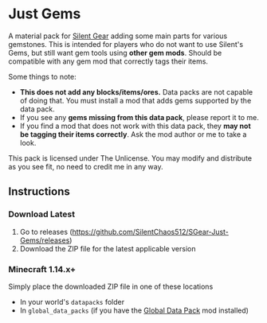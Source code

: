 # Just Gems

A material pack for [Silent Gear](https://github.com/SilentChaos512/Silent-Gear) adding some main parts for various gemstones. This is intended for players who do not want to use Silent's Gems, but still want gem tools using **other gem mods**. Should be compatible with any gem mod that correctly tags their items.

Some things to note:

* **This does not add any blocks/items/ores.** Data packs are not capable of doing that. You must install a mod that adds gems supported by the data pack.
* If you see any **gems missing from this data pack**, please report it to me.
* If you find a mod that does not work with this data pack, they **may not be tagging their items correctly**. Ask the mod author or me to take a look.

This pack is licensed under The Unlicense. You may modify and distribute as you see fit, no need to credit me in any way.

## Instructions

### Download Latest

1. Go to releases (https://github.com/SilentChaos512/SGear-Just-Gems/releases)
2. Download the ZIP file for the latest applicable version

### Minecraft 1.14.x+

Simply place the downloaded ZIP file in one of these locations

- In your world's `datapacks` folder
- In `global_data_packs` (if you have the [Global Data Pack](https://www.curseforge.com/minecraft/mc-mods/drp-global-datapack) mod installed)
